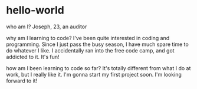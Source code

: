 # hello-world


who am I?
Joseph, 23, an auditor

why am I learning to code?
I've been quite interested in coding and programming. Since I just pass the busy season, I have much spare time to do whatever I like. I accidentally ran into the free code camp, and got addicted to it. It's fun!

how am I been learning to code so far?
It's totally different from what I do at work, but I really like it. I'm gonna start my first project soon. I'm looking forward to it! 
